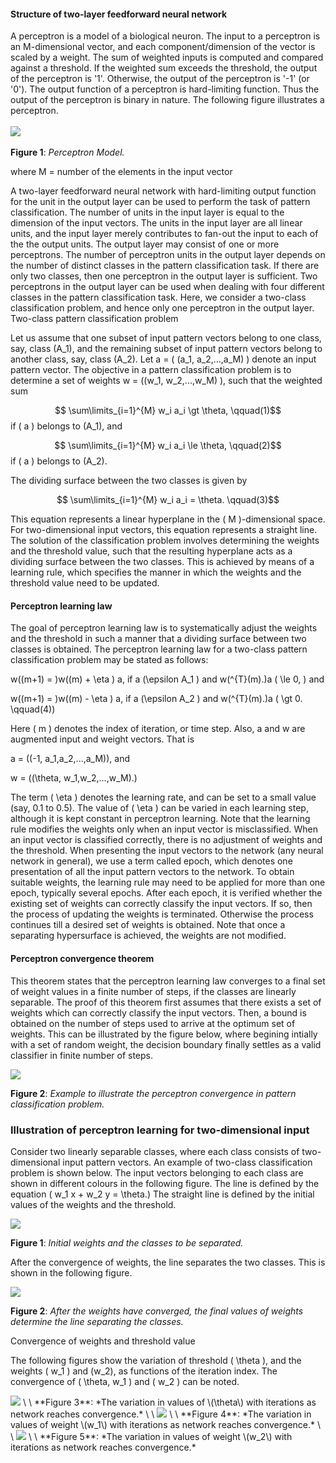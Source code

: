 #### Structure of two-layer feedforward neural network

A perceptron is a model of a biological neuron. The input to a perceptron is an M-dimensional vector, and each component/dimension of the vector is scaled by a weight. The sum of weighted inputs is computed and compared against a threshold. If the weighted sum exceeds the threshold, the output of the perceptron is '1'. Otherwise, the output of the perceptron is '-1' (or '0'). The output function of a perceptron is hard-limiting function. Thus the output of the perceptron is binary in nature. The following figure illustrates a perceptron.
\
\
<img src="images/Perceptron.png">
\
\
**Figure 1**: *Perceptron Model.*

where M = number of the elements in the input vector

A two-layer feedforward neural network with hard-limiting output function for the unit in the output layer can be used to perform the task of pattern classification. The number of units in the input layer is equal to the dimension of the input vectors. The units in the input layer are all linear units, and the input layer merely contributes to fan-out the input to each of the the output units. The output layer may consist of one or more perceptrons. The number of perceptron units in the output layer depends on the number of distinct classes in the pattern classification task. If there are only two classes, then one perceptron in the output layer is sufficient. Two perceptrons in the output layer can be used when dealing with four different classes in the pattern classification task. Here, we consider a two-class classification problem, and hence only one perceptron in the output layer.
Two-class pattern classification problem

Let us assume that one subset of input pattern vectors belong to one class, say, class \(A_1\), and the remaining subset of input pattern vectors belong to another class, say, class \(A_2\). Let a = \( (a_1, a_2,...,a_M) \) denote an input pattern vector. The objective in a pattern classification problem is to determine a set of weights w = \((w_1, w_2,...,w_M) \), such that the weighted sum

$$ \sum\limits_{i=1}^{M} w_i a_i \gt \theta, \qquad(1)$$ if \( a \) belongs to \(A_1\), and

$$ \sum\limits_{i=1}^{M} w_i a_i \le \theta, \qquad(2)$$ if \( a \) belongs to \(A_2\).

The dividing surface between the two classes is given by

$$ \sum\limits_{i=1}^{M} w_i a_i = \theta. \qquad(3)$$

This equation represents a linear hyperplane in the \( M \)-dimensional space. For two-dimensional input vectors, this equation represents a straight line. The solution of the classification problem involves determining the weights and the threshold value, such that the resulting hyperplane acts as a dividing surface between the two classes. This is achieved by means of a learning rule, which specifies the manner in which the weights and the threshold value need to be updated.

#### Perceptron learning law

The goal of perceptron learning law is to systematically adjust the weights and the threshold in such a manner that a dividing surface between two classes is obtained. The perceptron learning law for a two-class pattern classification problem may be stated as follows:

w\((m+1) = \)w\((m) + \eta \) a, if a \(\epsilon A_1 \) and w\(^{T}(m).\)a \( \le 0, \) and

w\((m+1) = \)w\((m) - \eta \) a, if a \(\epsilon A_2 \) and w\(^{T}(m).\)a \( \gt 0. \qquad(4)\)

Here \( m \) denotes the index of iteration, or time step. Also, a and w are augmented input and weight vectors. That is

a = \((-1, a_1,a_2,...,a_M)\), and

w = \((\theta, w_1,w_2,...,w_M).\)

The term \( \eta \) denotes the learning rate, and can be set to a small value (say, 0.1 to 0.5). The value of \( \eta \) can be varied in each learning step, although it is kept constant in perceptron learning. Note that the learning rule modifies the weights only when an input vector is misclassified. When an input vector is classified correctly, there is no adjustment of weights and the threshold. When presenting the input vectors to the network (any neural network in general), we use a term called epoch, which denotes one presentation of all the input pattern vectors to the network. To obtain suitable weights, the learning rule may need to be applied for more than one epoch, typically several epochs. After each epoch, it is verified whether the existing set of weights can correctly classify the input vectors. If so, then the process of updating the weights is terminated. Otherwise the process continues till a desired set of weights is obtained. Note that once a separating hypersurface is achieved, the weights are not modified.

#### Perceptron convergence theorem

This theorem states that the perceptron learning law converges to a final set of weight values in a finite number of steps, if the classes are linearly separable. The proof of this theorem first assumes that there exists a set of weights which can correctly classify the input vectors. Then, a bound is obtained on the number of steps used to arrive at the optimum set of weights. This can be illustrated by the figure below, where begining intially with a set of random weight, the decision boundary finally settles as a valid classifier in finite number of steps.

<img src="images/perceptron_convergence.png">


**Figure 2**: *Example to illustrate the perceptron convergence in pattern classification problem.*

### Illustration of perceptron learning for two-dimensional input

Consider two linearly separable classes, where each class consists of two-dimensional input pattern vectors. An example of two-class classification problem is shown below. The input vectors belonging to each class are shown in different colours in the following figure. The line is defined by the equation \( w_1 x + w_2 y = \theta.\) The straight line is defined by the initial values of the weights and the threshold.

<img src="images/perceptron_2class_1.jpg">


**Figure 1**: *Initial weights and the classes to be separated.*


After the convergence of weights, the line separates the two classes. This is shown in the following figure. 

<img src="images/perceptron_2class_2.jpg">

**Figure 2**: *After the weights have converged, the final values of weights determine the line separating the classes.*

Convergence of weights and threshold value

The following figures show the variation of threshold \( \theta \), and the weights \( w_1 \) and \(w_2\), as functions of the iteration index. The convergence of \( \theta, w_1 \) and \( w_2 \) can be noted. 

<img src="images/thetaVsTime.jpg">
\
\
**Figure 3**: *The variation in values of \(\theta\) with iterations as network reaches convergence.*
 \
 \
<img src="images/w1VsTime.jpg">
\
\
**Figure 4**: *The variation in values of weight \(w_1\) with iterations as network reaches convergence.*
\
\
<img src="images/w2VsTime.jpg">
\
\
**Figure 5**: *The variation in values of weight \(w_2\) with iterations as network reaches convergence.*
